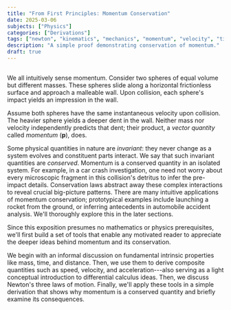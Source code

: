 ```yaml
---
title: "From First Principles: Momentum Conservation"
date: 2025-03-06
subjects: ["Physics"] 
categories: ["Derivations"] 
tags: ["newton", "kinematics", "mechanics", "momentum", "velocity", "time"]
description: "A simple proof demonstrating conservation of momentum."
draft: true
---
```


## 
We all intuitively sense momentum. Consider two spheres of equal volume but different masses. These spheres slide along a horizontal frictionless surface and approach a malleable wall. Upon collision, each sphere's impact yields an impression in the wall.

Assume both spheres have the same instantaneous velocity upon collision. The heavier sphere yields a deeper dent in the wall. Neither mass nor velocity independently predicts that dent; their product, a _vector quantity_ called _momentum_ $\left(\mathbf{p}\right)$, does.

Some physical quantities in nature are _invariant_: they never change as a system evolves and constituent parts interact. We say that such invariant quantities are _conserved_. Momentum is a conserved quantity in an isolated system. For example, in a car crash investigation, one need not worry about every microscopic fragment in this collision's detritus to infer the pre-impact details. Conservation laws abstract away these complex interactions to reveal crucial big-picture patterns. There are many intuitive applications of momentum conservation; prototypical examples include launching a rocket from the ground, or inferring antecedents in automobile accident analysis. We'll thoroughly explore this in the later sections.

Since this exposition presumes no mathematics or physics prerequisites, we'll first build a set of tools that enable any motivated reader to appreciate the deeper ideas behind momentum and its conservation. 

We begin with an informal discussion on fundamental intrinsic properties like mass, time, and distance. Then, we use them to derive composite quantities such as speed, velocity, and acceleration---also serving as a light conceptual introduction to differential calculus ideas. Then, we discuss Newton's three laws of motion. Finally, we'll apply these tools in a simple derivation that shows why momentum is a conserved quantity and briefly examine its consequences.







